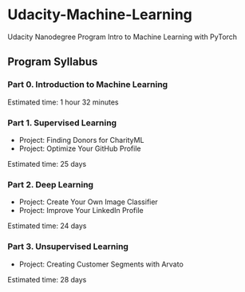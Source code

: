 # Udacity-Machine-Learning
Udacity Nanodegree Program Intro to Machine Learning with PyTorch

## Program Syllabus

### Part 0. Introduction to Machine Learning

Estimated time: 1 hour 32 minutes

### Part 1. Supervised Learning

- Project: Finding Donors for CharityML
- Project: Optimize Your GitHub Profile

Estimated time: 25 days

### Part 2. Deep Learning

- Project: Create Your Own Image Classifier
- Project: Improve Your LinkedIn Profile

Estimated time: 24 days

### Part 3. Unsupervised Learning

- Project: Creating Customer Segments with Arvato

Estimated time: 28 days